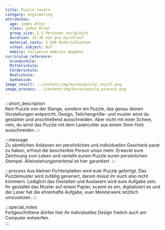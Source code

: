 ```yaml
---
title: Puzzle lasern
category: engineering
attributes:
  age: jedes Alter
  class: jedes Alter
  group_size: 2-3 Personen zeitgleich
  duration: 15-30 min pro Durchlauf
  material_costs: 5 EUR Materialkosten
  school_subject: NuT
  mobile: teilweise mobiles Angebot
curriculum_reference:
  Grundschule:    
  Mittelschule:
  Förderschule:
  Realschule:
  Gymnasium:
image_result: ../content/img/kurse/puzzle_result.png
image_process: ../content/img/kurse/puzzle_process.png
---
```

:::short_description  
Kein Puzzle von der Stange, sondern ein Puzzle, das genau deinen Vorstellungen entpsricht. Design, Teilchengröße- und muster wirst du gestalten und anschließend ausschneiden. Aber nicht mit einer Schere, nein, du wirst das Puzzle mit dem Lasercutter aus einem 3mm Holz ausschneiden.
:::

:::message  
Zu sämtlichen Anlässen ein persönliches und individuellen Geschenk parat zu haben, erfreut die beschenkte Person umso mehr. Erweckt eure Zeichnung zum Leben und verleiht eurem Puzzle euren persönlichen Stempel. Alleinstehungsmerkmal ist hier garantiert.
:::

:::process
Aus kleinen Fichtenplatten wird euer Puzzle gefertigt. Das Puzzlemuster wird zufällig generiert, darum müsst ihr euch also nicht kümmern. Lediglich das Gestalten und Auslasern wird eure Aufgabe sein. Ihr gestaltet das Muster auf einem Papier, scannt es ein, digitalisiert es und der Laser hat die ehrenhafte Aufgabe, euer Meisterwerk letztlich umzusetzen.
:::

:::special_notes  
Fortgeschrittene dürfen hier ihr individuelles Design freilich auch am Computer entwerfen.   
:::
